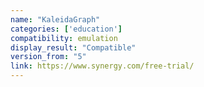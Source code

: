 ```yaml
---
name: "KaleidaGraph"
categories: ['education']
compatibility: emulation
display_result: "Compatible"
version_from: "5"
link: https://www.synergy.com/free-trial/
---
```

